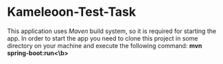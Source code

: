 # Kameleoon-Test-Task

This application uses *Maven* build system, so it is required for starting the app.
In order to start the app you need to clone this project in some directory on your machine and execute the following command: <b>mvn spring-boot:run<\b>
